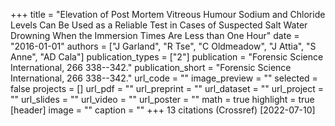 +++
title = "Elevation of Post Mortem Vitreous Humour Sodium and Chloride Levels Can Be Used as a Reliable Test in Cases of Suspected Salt Water Drowning When the Immersion Times Are Less than One Hour"
date = "2016-01-01"
authors = ["J Garland", "R Tse", "C Oldmeadow", "J Attia", "S Anne", "AD Cala"]
publication_types = ["2"]
publication = "Forensic Science International, 266 338--342."
publication_short = "Forensic Science International, 266 338--342."
url_code = ""
image_preview = ""
selected = false
projects = []
url_pdf = ""
url_preprint = ""
url_dataset = ""
url_project = ""
url_slides = ""
url_video = ""
url_poster = ""
math = true
highlight = true
[header]
image = ""
caption = ""
+++
13 citations (Crossref) [2022-07-10]
